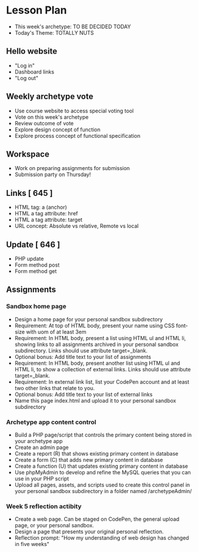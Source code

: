 # Lesson Plan
- This week's archetype: TO BE DECIDED TODAY
- Today's Theme: TOTALLY NUTS

## Hello website
- "Log in"
- Dashboard links
- "Log out"

## Weekly archetype vote
- Use course website to access special voting tool
- Vote on this week's archetype
- Review outcome of vote
- Explore design concept of function
- Explore process concept of functional specification

## Workspace
- Work on preparing assignments for submission
- Submission party on Thursday!

## Links [ 645 ]
- HTML tag: a (anchor)
- HTML a tag attribute: href
- HTML a tag attribute: target
- URL concept: Absolute vs relative, Remote vs local

## Update [ 646 ]
- PHP update
- Form method post
- Form method get

## Assignments

### Sandbox home page
- Design a home page for your personal sandbox subdirectory
- Requirement: At top of HTML body, present your name using CSS font-size with uom of at least 3em 
- Requirement: In HTML body, present a list using HTML ul and HTML li, showing links to all assignments archived in your personal sandbox subdirectory.  Links should use attribute target=_blank.
- Optional bonus: Add title text to your list of assignments
- Requirement: In HTML body, present another list using HTML ul and HTML li, to show a collection of external links. Links should use attribute target=_blank.
- Requirement: In external link list, list your CodePen account and at least two other links that relate to you.
- Optional bonus: Add title text to your list of external links
- Name this page index.html and upload it to your personal sandbox subdirectory

### Archetype app content control
- Build a PHP page/script that controls the primary content being stored in your archetype app
- Create an admin page
- Create a report (R) that shows existing primary content in database
- Create a form (C) that adds new primary content in database
- Create a function (U) that updates existing primary content in database
- Use phpMyAdmin to develop and refine the MySQL queries that you can use in your PHP script
- Upload all pages, assets, and scripts used to create this control panel in your personal sandbox subdirectory in a folder named /archetypeAdmin/

### Week 5 reflection actibity
- Create a web page. Can be staged on CodePen, the general upload page, or your personal sandbox.
- Design a page that presents your original personal reflection.
- Reflection prompt: "How my understanding of web design has changed in five weeks"

